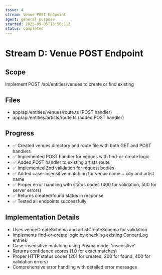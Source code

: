 ```yaml
---
issue: 4
stream: Venue POST Endpoint
agent: general-purpose
started: 2025-09-05T13:56:11Z
status: completed
---
```


# Stream D: Venue POST Endpoint

## Scope
Implement POST /api/entities/venues to create or find existing

## Files
- app/api/entities/venues/route.ts (POST handler)
- app/api/entities/artists/route.ts (added POST handler)

## Progress
- ✅ Created venues directory and route file with both GET and POST handlers
- ✅ Implemented POST handler for venues with find-or-create logic
- ✅ Added POST handler to existing artists route
- ✅ Implemented Zod validation for request bodies
- ✅ Added case-insensitive matching for venue name + city and artist name
- ✅ Proper error handling with status codes (400 for validation, 500 for server errors)
- ✅ Returns created/found status in response
- ✅ Tested all endpoints successfully

## Implementation Details
- Uses venueCreateSchema and artistCreateSchema for validation
- Implements find-or-create logic by checking existing ConcertLog entries
- Case-insensitive matching using Prisma mode: 'insensitive'
- Returns confidence scores (1.0 for exact matches)
- Proper HTTP status codes (201 for created, 200 for found, 400 for validation errors)
- Comprehensive error handling with detailed error messages